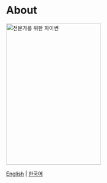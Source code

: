 # About

<img src="https://www.hanbit.co.kr/data/books/B3316273713_l.jpg" width="256" height="384" alt="전문가를 위한 파이썬"/>

[English](https://www.oreilly.com/library/view/fluent-python/9781491946237/) | [한국어](https://www.hanbit.co.kr/store/books/look.php?p_code=B3316273713)
